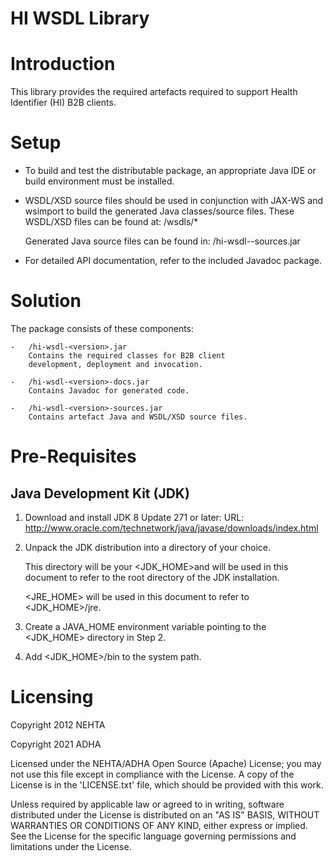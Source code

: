 # HI WSDL Library

Introduction
============

This library provides the required artefacts required to support Health Identifier (HI) B2B clients.

Setup
=====

-   To build and test the distributable package, an appropriate Java IDE or
    build environment must be installed.

-   WSDL/XSD source files should be used in conjunction with JAX-WS and wsimport
    to build the generated Java classes/source files. These WSDL/XSD files can be
    found at:
    /wsdls/*

    Generated Java source files can be found in:
    /hi-wsdl-<version>-sources.jar

-   For detailed API documentation, refer to the included Javadoc package.

Solution
========

The package consists of these components:

    -   /hi-wsdl-<version>.jar
        Contains the required classes for B2B client
        development, deployment and invocation.

    -   /hi-wsdl-<version>-docs.jar
        Contains Javadoc for generated code.

    -   /hi-wsdl-<version>-sources.jar
        Contains artefact Java and WSDL/XSD source files.

Pre-Requisites
==============

Java Development Kit (JDK)
------------------------------------
1.  Download and install JDK 8 Update 271 or later:
    URL: http://www.oracle.com/technetwork/java/javase/downloads/index.html

2.  Unpack the JDK distribution into a directory of your choice.

    This directory will be your <JDK_HOME>and will be used in this document
    to refer to the root directory of the JDK installation.

    <JRE_HOME> will be used in this document to refer to <JDK_HOME>/jre.

3.  Create a JAVA_HOME environment variable pointing to the <JDK_HOME>
    directory in Step 2.

4.  Add <JDK_HOME>/bin to the system path.


Licensing
=========
Copyright 2012 NEHTA

Copyright 2021 ADHA

Licensed under the NEHTA/ADHA Open Source (Apache) License; you may not use this
file except in compliance with the License. A copy of the License is in the
'LICENSE.txt' file, which should be provided with this work.

Unless required by applicable law or agreed to in writing, software
distributed under the License is distributed on an "AS IS" BASIS, WITHOUT
WARRANTIES OR CONDITIONS OF ANY KIND, either express or implied. See the
License for the specific language governing permissions and limitations
under the License.

